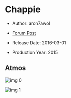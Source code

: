 # Chappie

* Author: aron7awol

* [Forum Post](https://www.avsforum.com/threads/bass-eq-for-filtered-movies.2995212/post-58012456)

* Release Date: 2016-03-01
* Production Year: 2015

## Atmos

![img 0](https://i.imgur.com/sMhZ6w2.jpg)

![img 1](https://i.imgur.com/uJ2m5v9.jpg)

